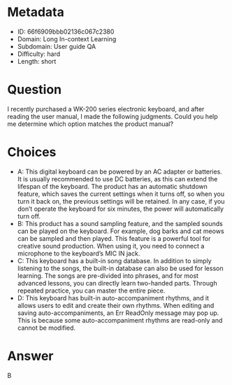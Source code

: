 # Metadata

- ID: 66f6909bbb02136c067c2380
- Domain: Long In-context Learning
- Subdomain: User guide QA
- Difficulty: hard
- Length: short

# Question

I recently purchased a WK-200 series electronic keyboard, and after reading the user manual, I made the following judgments. Could you help me determine which option matches the product manual?

# Choices

- A: This digital keyboard can be powered by an AC adapter or batteries. It is usually recommended to use DC batteries, as this can extend the lifespan of the keyboard. The product has an automatic shutdown feature, which saves the current settings when it turns off, so when you turn it back on, the previous settings will be retained. In any case, if you don’t operate the keyboard for six minutes, the power will automatically turn off.
- B: This product has a sound sampling feature, and the sampled sounds can be played on the keyboard. For example, dog barks and cat meows can be sampled and then played. This feature is a powerful tool for creative sound production. When using it, you need to connect a microphone to the keyboard’s MIC IN jack.
- C: This keyboard has a built-in song database. In addition to simply listening to the songs, the built-in database can also be used for lesson learning. The songs are pre-divided into phrases, and for most advanced lessons, you can directly learn two-handed parts. Through repeated practice, you can master the entire piece.
- D: This keyboard has built-in auto-accompaniment rhythms, and it allows users to edit and create their own rhythms. When editing and saving auto-accompaniments, an Err ReadOnly message may pop up. This is because some auto-accompaniment rhythms are read-only and cannot be modified.

# Answer

B
